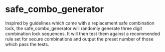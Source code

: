 safe_combo_generator
====================

Inspired by guidelines which came with a replacement safe combination lock, the safe_combo_generator will randomly generate three digit combination lock sequences.  It will then test them against a recommended rule set for secure combinations and output the preset number of those which pass the tests.

